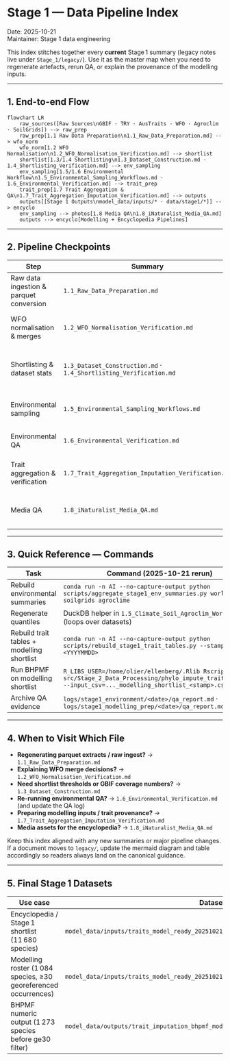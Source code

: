 # Stage 1 — Data Pipeline Index

Date: 2025-10-21  
Maintainer: Stage 1 data engineering

This index stitches together every **current** Stage 1 summary (legacy notes live under `Stage_1/legacy/`). Use it as the master map when you need to regenerate artefacts, rerun QA, or explain the provenance of the modelling inputs.

---

## 1. End-to-end Flow

```mermaid
flowchart LR
    raw_sources([Raw Sources\nGBIF · TRY · AusTraits · WFO · Agroclim · SoilGrids]) --> raw_prep
    raw_prep[1.1 Raw Data Preparation\n1.1_Raw_Data_Preparation.md] --> wfo_norm
    wfo_norm[1.2 WFO Normalisation\n1.2_WFO_Normalisation_Verification.md] --> shortlist
    shortlist[1.3/1.4 Shortlisting\n1.3_Dataset_Construction.md · 1.4_Shortlisting_Verification.md] --> env_sampling
    env_sampling[1.5/1.6 Environmental Workflow\n1.5_Environmental_Sampling_Workflows.md · 1.6_Environmental_Verification.md] --> trait_prep
    trait_prep[1.7 Trait Aggregation & QA\n1.7_Trait_Aggregation_Imputation_Verification.md] --> outputs
    outputs[[Stage 1 Outputs\nmodel_data/inputs/* · data/stage1/*]] --> encyclo
    env_sampling --> photos[1.8 Media QA\n1.8_iNaturalist_Media_QA.md]
    outputs --> encyclo[Modelling + Encyclopedia Pipelines]
```

---

## 2. Pipeline Checkpoints

| Step | Summary | What it covers | Key artefacts |
|------|---------|----------------|---------------|
| Raw data ingestion & parquet conversion | `1.1_Raw_Data_Preparation.md` | Source exports, parquet conversion scripts, legacy data extraction notes | `data/stage1/*.parquet` (source-level) |
| WFO normalisation & merges | `1.2_WFO_Normalisation_Verification.md` | Cross-dataset WFO reconciliation, synonym audits, legacy ID tracking | `data/stage1/master_taxa_union.parquet` |
| Shortlisting & dataset stats | `1.3_Dataset_Construction.md` · `1.4_Shortlisting_Verification.md` | Rules for shortlist tiers (master, ≥30 GBIF, modelling 1 273/1 084) and QA queries | `data/stage1/stage1_shortlist_with_gbif*.parquet` |
| Environmental sampling | `1.5_Environmental_Sampling_Workflows.md` | `sample_env_terra.R` usage, aggregation commands, quantiles | `data/stage1/{worldclim,soilgrids,agroclime}_*.parquet` |
| Environmental QA | `1.6_Environmental_Verification.md` | Checklist outputs, null sweeps, join rehearsals | Logs in `logs/stage1_environment/<date>/` |
| Trait aggregation & verification | `1.7_Trait_Aggregation_Imputation_Verification.md` | TRY/AusTraits merges, BHPMF reruns, provenance flags | `model_data/inputs/traits_model_ready_*` · BHPMF diagnostics |
| Media QA | `1.8_iNaturalist_Media_QA.md` | vetted photo workflow, iNaturalist download QA | `logs/stage1_media/*` |

---

## 3. Quick Reference — Commands

| Task | Command (2025-10-21 rerun) |
|------|---------------------------|
| Rebuild environmental summaries | `conda run -n AI --no-capture-output python scripts/aggregate_stage1_env_summaries.py worldclim soilgrids agroclime` |
| Regenerate quantiles | DuckDB helper in `1.5_Climate_Soil_Agroclim_Workflows.md` (loops over datasets) |
| Rebuild trait tables + modelling shortlist | `conda run -n AI --no-capture-output python scripts/rebuild_stage1_trait_tables.py --stamp <YYYYMMDD>` |
| Run BHPMF on modelling shortlist | `R_LIBS_USER=/home/olier/ellenberg/.Rlib Rscript src/Stage_2_Data_Processing/phylo_impute_traits_bhpmf.R --input_csv=..._modelling_shortlist_<stamp>.csv ...` |
| Archive QA evidence | `logs/stage1_environment/<date>/qa_report.md` · `logs/stage1_modelling_prep/<date>/qa_report.md` |

---

## 4. When to Visit Which File

- **Regenerating parquet extracts / raw ingest?** → `1.1_Raw_Data_Preparation.md`  
- **Explaining WFO merge decisions?** → `1.2_WFO_Normalisation_Verification.md`  
- **Need shortlist thresholds or GBIF coverage numbers?** → `1.3_Dataset_Construction.md`  
- **Re-running environmental QA?** → `1.6_Environmental_Verification.md` (and update the QA log)  
- **Preparing modelling inputs / trait provenance?** → `1.7_Trait_Aggregation_Imputation_Verification.md`  
- **Media assets for the encyclopedia?** → `1.8_iNaturalist_Media_QA.md`

Keep this index aligned with any new summaries or major pipeline changes. If a document moves to `legacy/`, update the mermaid diagram and table accordingly so readers always land on the canonical guidance.

---

## 5. Final Stage 1 Datasets

| Use case | Dataset | Notes |
|----------|---------|-------|
| Encyclopedia / Stage 1 shortlist (11 680 species) | `model_data/inputs/traits_model_ready_20251021_rerun_shortlist.parquet` | BHPMF-imputed trait table filtered to the ≥30-occurrence shortlist; retains provenance columns (`ldmc_source`, etc.). |
| Modelling roster (1 084 species, ≥30 georeferenced occurrences) | `model_data/inputs/traits_model_ready_20251021_rerun_ge30.parquet` | Trait table restricted to `stage1_modelling_shortlist_with_gbif_ge30.parquet`; ready for design matrix assembly. |
| BHPMF numeric output (1 273 species before ge30 filter) | `model_data/outputs/trait_imputation_bhpmf_modelling_shortlist_20251021_rerun.parquet` | Direct BHPMF means/SDs + imputation flags; useful for auditing fills or expanding beyond the ge30 filter. |
